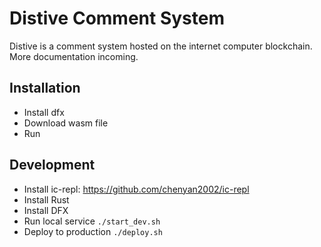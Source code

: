 # Distive Comment System
Distive is a comment system hosted on the internet computer blockchain.
More documentation incoming.

## Installation
- Install dfx
- Download wasm file
- Run

## Development
- Install ic-repl: https://github.com/chenyan2002/ic-repl
- Install Rust
- Install DFX
- Run local service `./start_dev.sh`
- Deploy to production `./deploy.sh`